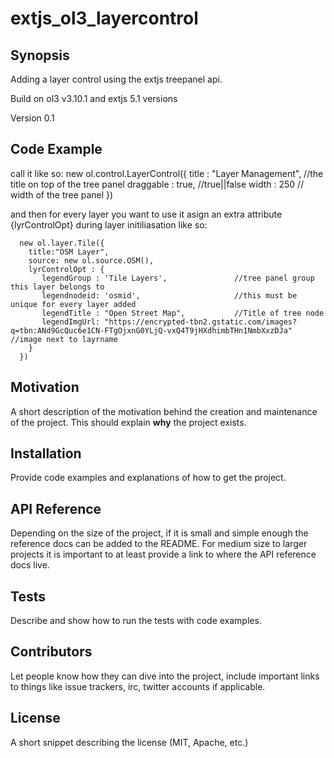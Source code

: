# extjs_ol3_layercontrol


## Synopsis

Adding a layer control using the extjs treepanel api.

Build on ol3 v3.10.1 and extjs 5.1 versions

Version 0.1


## Code Example

call it like so:
      new ol.control.LayerControl({
         title      : "Layer Management",    //the title on top of the tree panel
         draggable  : true,                  //true||false
         width      : 250                    // width of the tree panel
      })
      
and then for every layer you want to use it 
asign an extra attribute {lyrControlOpt} during layer initiliasation
like so:
      
      new ol.layer.Tile({  
        title:"OSM Layer",
        source: new ol.source.OSM(),
        lyrControlOpt : {
           legendGroup : 'Tile Layers',               //tree panel group this layer belongs to
           legendnodeid: 'osmid',                     //this must be unique for every layer added
           legendTitle : "Open Street Map",           //Title of tree node
           legendImgUrl: "https://encrypted-tbn2.gstatic.com/images?q=tbn:ANd9GcQuc6e1CN-FTgOjxnG0YLjQ-vxQ4T9jHXdhimbTHn1NmbXxzDJa"  //image next to layrname 
        }
      })


## Motivation

A short description of the motivation behind the creation and maintenance of the project. This should explain **why** the project exists.

## Installation

Provide code examples and explanations of how to get the project.

## API Reference

Depending on the size of the project, if it is small and simple enough the reference docs can be added to the README. For medium size to larger projects it is important to at least provide a link to where the API reference docs live.

## Tests

Describe and show how to run the tests with code examples.

## Contributors

Let people know how they can dive into the project, include important links to things like issue trackers, irc, twitter accounts if applicable.

## License

A short snippet describing the license (MIT, Apache, etc.)